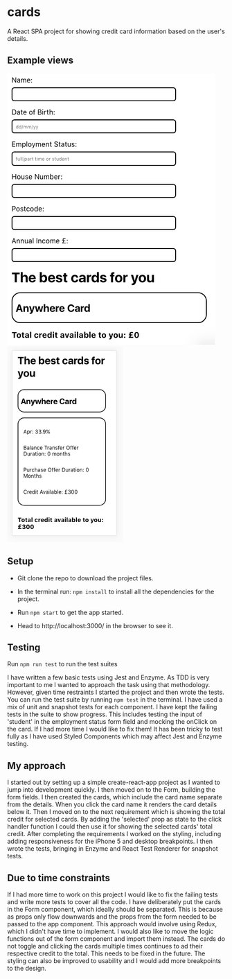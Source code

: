 # cards

A React SPA project for showing credit card information based on the user's details.

## Example views

![Desktop](./images/desktop.png)
![Mobile](./images/mobile.png)

## Setup

- Git clone the repo to download the project files.

- In the terminal run: `npm install` to install all the dependencies for the project.

- Run `npm start` to get the app started.

- Head to http://localhost:3000/ in the browser to see it.

## Testing

Run `npm run test` to run the test suites

I have written a few basic tests using Jest and Enzyme. As TDD is very important to me I wanted to approach the task using that methodology. However, given time restraints I started the project and then wrote the tests. You can run the test suite by running `npm test` in the terminal. I have used a mix of unit and snapshot tests for each component. I have kept the failing tests in the suite to show progress. This includes testing the input of 'student' in the employment status form field and mocking the onClick on the card. If I had more time I would like to fix them! It has been tricky to test fully as I have used Styled Components which may affect Jest and Enzyme testing.

## My approach

I started out by setting up a simple create-react-app project as I wanted to jump into development quickly. I then moved on to the Form, building the form fields. I then created the cards, which include the card name separate from the details. When you click the card name it renders the card details below it. Then I moved on to the next requirement which is showing the total credit for selected cards. By adding the 'selected' prop as state to the click handler function I could then use it for showing the selected cards' total credit. After completing the requirements I worked on the styling, including adding responsiveness for the iPhone 5 and desktop breakpoints. I then wrote the tests, bringing in Enzyme and React Test Renderer for snapshot tests.

## Due to time constraints

If I had more time to work on this project I would like to fix the failing tests and write more tests to cover all the code. I have deliberately put the cards in the Form component, which ideally should be separated. This is because as props only flow downwards and the props from the form needed to be passed to the app component. This approach would involve using Redux, which I didn't have time to implement. I would also like to move the logic functions out of the form component and import them instead. The cards do not toggle and clicking the cards multiple times continues to ad their respective credit to the total. This needs to be fixed in the future. The styling can also be improved to usability and I would add more breakpoints to the design.
